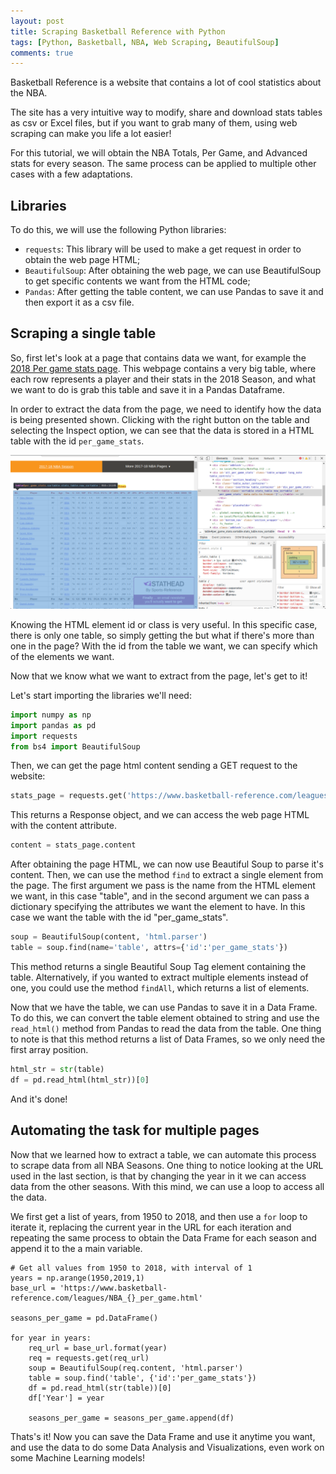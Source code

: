 ```yaml
---
layout: post
title: Scraping Basketball Reference with Python
tags: [Python, Basketball, NBA, Web Scraping, BeautifulSoup]
comments: true
---
```


Basketball Reference is a website that contains a lot of cool statistics about the NBA.

The site has a very intuitive way to modify, share and download stats tables as csv or Excel files, but if you want to grab many of them, using web scraping can make you life a lot easier!

For this tutorial, we will obtain the NBA Totals, Per Game, and Advanced stats for every season. The same process can be applied to multiple other cases with a few adaptations.

## Libraries

To do this, we will use the following Python libraries:

- `requests`: This library will be used to make a get request in order to obtain the web page HTML; 
- `BeautifulSoup`: After obtaining the web page, we can use BeautifulSoup to get specific contents we want from the HTML code; 
- `Pandas`: After getting the table content, we can use Pandas to save it and then export it as a csv file. 

## Scraping a single table

So, first let's look at a page that contains data we want, for example the [2018 Per game stats page](https://www.basketball-reference.com/leagues/NBA_2018_per_game.html). This webpage contains a very big table, where each row represents a player and their stats in the 2018 Season, and what we want to do is grab this table and save it in a Pandas Dataframe.

In order to extract the data from the page, we need to identify how the data is being presented shown. Clicking with the right button on the table and selecting the Inspect option, we can see that the data is stored in a HTML table with the id `per_game_stats`. 

![Table](../img/2019-02-19-scrape-bb/htmltable-highlight.png)

Knowing the HTML element id or class is very useful. In this specific case, there is only one table, so simply getting the but what if there's more than one in the page? With the id from the table we want, we can specify which of the elements we want.

Now that we know what we want to extract from the page, let's get to it!

Let's start importing the libraries we'll need:

```python
import numpy as np
import pandas as pd
import requests
from bs4 import BeautifulSoup
```

Then, we can get the page html content sending a GET request to the website:

```python
stats_page = requests.get('https://www.basketball-reference.com/leagues/NBA_2018_per_game.html')
```

This returns a Response object, and we can access the web page HTML with the content attribute.

```python
content = stats_page.content
```

After obtaining the page HTML, we can now use Beautiful Soup to parse it's content. Then, we can use the method `find` to extract a single element from the page. The first argument we pass is the name from the HTML element we want, in this case "table", and in the second argument we can pass a dictionary specifying the attributes we want the element to have. In this case we want the table with the id "per_game_stats".

```python
soup = BeautifulSoup(content, 'html.parser')
table = soup.find(name='table', attrs={'id':'per_game_stats'})
```

This method returns a single Beautiful Soup Tag element containing the table. Alternatively, if you wanted to extract multiple elements instead of one, you could use the method `findAll`, which returns a list of elements.

Now that we have the table, we can use Pandas to save it in a Data Frame. To do this, we can convert the table element obtained to string and use the `read_html()` method from Pandas to read the data from the table. One thing to note is that this method returns a list of Data Frames, so we only need the first array position.

```python
html_str = str(table)
df = pd.read_html(html_str))[0]
```

And it's done! 

## Automating the task for multiple pages

Now that we learned how to extract a table, we can automate this process to scrape data from all NBA Seasons. One thing to notice looking at the URL used in the last section, is that by changing the year in it we can access data from the other seasons. With this mind, we can use a loop to access all the data.

We first get a list of years, from 1950 to 2018, and then use a `for` loop to iterate it, replacing the current year in the URL for each iteration and repeating the same process to obtain the Data Frame for each season and append it to the a main variable. 

```
# Get all values from 1950 to 2018, with interval of 1
years = np.arange(1950,2019,1)
base_url = 'https://www.basketball-reference.com/leagues/NBA_{}_per_game.html'

seasons_per_game = pd.DataFrame()

for year in years:
    req_url = base_url.format(year)
    req = requests.get(req_url)
    soup = BeautifulSoup(req.content, 'html.parser')
    table = soup.find('table', {'id':'per_game_stats'})
    df = pd.read_html(str(table))[0]
    df['Year'] = year
    
    seasons_per_game = seasons_per_game.append(df)
```

Thats's it! Now you can save the Data Frame and use it anytime you want, and use the data to do some Data Analysis and Visualizations, even work on some Machine Learning models!



